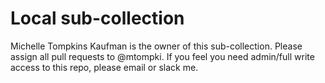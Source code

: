 # Local sub-collection

Michelle Tompkins Kaufman is the owner of this sub-collection. Please assign all pull requests to @mtompki. If you feel you need admin/full write access to this repo, please email or slack me.
